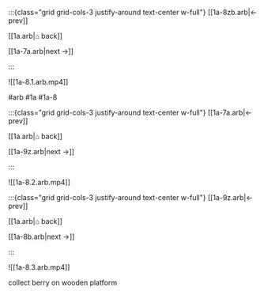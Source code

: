 :::{class="grid grid-cols-3 justify-around text-center w-full"}
[[1a-8zb.arb|← prev]]

[[1a.arb|⌂ back]]

[[1a-7a.arb|next →]]

:::

![[1a-8.1.arb.mp4]]

#arb #1a #1a-8

:::{class="grid grid-cols-3 justify-around text-center w-full"}
[[1a-7a.arb|← prev]]

[[1a.arb|⌂ back]]

[[1a-9z.arb|next →]]

:::

![[1a-8.2.arb.mp4]]

:::{class="grid grid-cols-3 justify-around text-center w-full"}
[[1a-9z.arb|← prev]]

[[1a.arb|⌂ back]]

[[1a-8b.arb|next →]]

:::

![[1a-8.3.arb.mp4]]

collect berry on wooden platform


